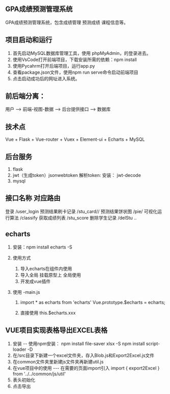 ## GPA成绩预测管理系统
GPA成绩预测管理系统，包含成绩管理 预测成绩 课程信息等。 

## 项目启动和运行
1. 首先启动MySQL数据库管理工具，使用
phpMyAdmin，的登录进去。
2. 使用VsCode打开前端项目，下载安装所需的依赖：npm install
3. 使用Pycahrm打开后端项目，运行app.py
4. 查看package.json文件，使用npm run serve命令启动前端项目
5. 点击启动成功后的网址进入系统。

## 前后端分离：
   用户 --> 前端-视图-数据 --> 后台提供接口 --> 数据库  

## 技术点
   Vue + Flask + Vue-router  + Vuex + Element-ui + Echarts + MySQL

## 后台服务
1. flask
2. jwt（生成token）jsonwebtoken   解析token: 安装： jwt-decode 
3. mysql

## 接口名称	对应路由
登录	/user_login
预测结果刷卡记录	/stu_card/<stuno>/<page>
预测结果饼状图	/pie/<stuno>
可视化运行算法	/classify
获取成绩列表	/stu_score
删除学生记录	/delStu
..
## echarts 
1. 安装：npm install echarts -S
2. 使用方式
   1. 导入echarts在组件内使用
   2. 导入全局 挂载原型上 全局使用
   3. 开发成vue插件 

3. 使用 -main.js
   1. import * as echarts from 'echarts'
        Vue.prototype.$echarts = echarts;

    2. 直接使用
       this.$echarts.xxx

## VUE项目实现表格导出EXCEL表格 
1. 安装 -- 使用npm安装：
    npm install file-saver xlsx -S
    npm install script-loader -D
2. 在/src目录下新建一个excel文件夹，存入Blob.js和Export2Excel.js文件
3. 在common文件夹里新建js文件夹再新建util.js
4. 在vue项目中的使用 --- 在需要的页面import引入
   import { export2Excel } from '../../common/js/util'
5. 表头初始化
6. 点击导出


